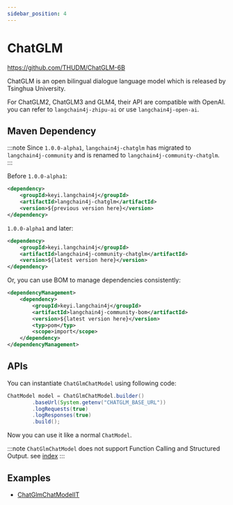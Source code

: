 ```yaml
---
sidebar_position: 4
---
```


# ChatGLM

https://github.com/THUDM/ChatGLM-6B

ChatGLM is an open bilingual dialogue language model which is released by Tsinghua University.

For ChatGLM2, ChatGLM3 and GLM4, their API are compatible with OpenAI. you can refer to `langchain4j-zhipu-ai` or use `langchain4j-open-ai`.

## Maven Dependency

:::note
Since `1.0.0-alpha1`, `langchain4j-chatglm` has migrated to `langchain4j-community` and is renamed to `langchain4j-community-chatglm`.
:::

Before `1.0.0-alpha1`:

```xml
<dependency>
    <groupId>keyi.langchain4j</groupId>
    <artifactId>langchain4j-chatglm</artifactId>
    <version>${previous version here}</version>
</dependency>
```

`1.0.0-alpha1` and later:

```xml
<dependency>
    <groupId>keyi.langchain4j</groupId>
    <artifactId>langchain4j-community-chatglm</artifactId>
    <version>${latest version here}</version>
</dependency>
```

Or, you can use BOM to manage dependencies consistently:

```xml
<dependencyManagement>
    <dependency>
        <groupId>keyi.langchain4j</groupId>
        <artifactId>langchain4j-community-bom</artifactId>
        <version>${latest version here}</version>
        <typ>pom</typ>
        <scope>import</scope>
    </dependency>
</dependencyManagement>
```


## APIs

You can instantiate `ChatGlmChatModel` using following code:

```java
ChatModel model = ChatGlmChatModel.builder()
        .baseUrl(System.getenv("CHATGLM_BASE_URL"))
        .logRequests(true)
        .logResponses(true)
        .build();
```

Now you can use it like a normal `ChatModel`.

:::note
`ChatGlmChatModel` does not support Function Calling and Structured Output. see [index](index.md)
:::

## Examples

- [ChatGlmChatModelIT](https://github.com/langchain4j/langchain4j-community/blob/main/models/langchain4j-community-chatglm/src/test/java/dev/langchain4j/community/model/chatglm/ChatGlmChatModelIT.java)
